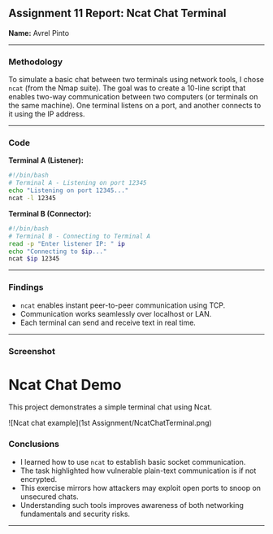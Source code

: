 ## **Assignment 11 Report: Ncat Chat Terminal**

**Name:** Avrel Pinto

---

### **Methodology**

To simulate a basic chat between two terminals using network tools, I chose `ncat` (from the Nmap suite). The goal was to create a 10-line script that enables two-way communication between two computers (or terminals on the same machine). One terminal listens on a port, and another connects to it using the IP address.

---

### **Code**

**Terminal A (Listener):**

```bash
#!/bin/bash
# Terminal A - Listening on port 12345
echo "Listening on port 12345..."
ncat -l 12345
```

**Terminal B (Connector):**

```bash
#!/bin/bash
# Terminal B - Connecting to Terminal A
read -p "Enter listener IP: " ip
echo "Connecting to $ip..."
ncat $ip 12345
```

---

### **Findings**

* `ncat` enables instant peer-to-peer communication using TCP.
* Communication works seamlessly over localhost or LAN.
* Each terminal can send and receive text in real time.

---

### **Screenshot**
# Ncat Chat Demo

This project demonstrates a simple terminal chat using Ncat.

![Ncat chat example](1st Assignment/NcatChatTerminal.png)


### **Conclusions**

* I learned how to use `ncat` to establish basic socket communication.
* The task highlighted how vulnerable plain-text communication is if not encrypted.
* This exercise mirrors how attackers may exploit open ports to snoop on unsecured chats.
* Understanding such tools improves awareness of both networking fundamentals and security risks.

---




